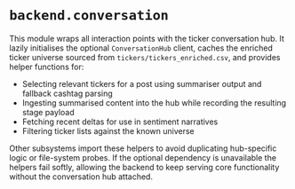 # `backend.conversation`

This module wraps all interaction points with the ticker conversation hub.  It
lazily initialises the optional `ConversationHub` client, caches the enriched
ticker universe sourced from `tickers/tickers_enriched.csv`, and provides helper
functions for:

- Selecting relevant tickers for a post using summariser output and fallback
  cashtag parsing
- Ingesting summarised content into the hub while recording the resulting stage
  payload
- Fetching recent deltas for use in sentiment narratives
- Filtering ticker lists against the known universe

Other subsystems import these helpers to avoid duplicating hub-specific logic or
file-system probes.  If the optional dependency is unavailable the helpers fail
softly, allowing the backend to keep serving core functionality without the
conversation hub attached.
